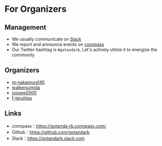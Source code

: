 # For Organizers

## Management
- We usually communicate on [Slack](https://gotandarb.slack.com)
- We report and announce events on [connpass](https://gotanda-rb.connpass.com/)
- Our Twitter hashtag is `#gotandarb`, Let's actively utilize it to energize the community


## Organizers
- [m-nakamura145](https://github.com/m-nakamura145)
- [walkersumida](https://github.com/walkersumida)
- [joooee0000](https://twitter.com/joooee0000)
- [f-teruhisa](https://github.com/f-teruhisa)

## Links
- connpass：https://gotanda-rb.connpass.com/
- Github：https://github.com/gotandarb
- Slack：https://gotandarb.slack.com
